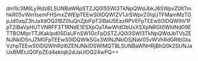 dm1lc3M6Ly9ldzBLSUNBaWRpSTZJQ0l5SWl3TkNpQWdJbkJ6SWpvZ0ltTmhkR05vWm1semFHSmxZWElpTEEwS0lDQWlZV1JrSWpvZ0lqUTFMamMzTGpJd0xqZ3hJaXdOQ2lBZ0luQnZjblFpT2lBaU5EazRPVEFpTEEwS0lDQWlhV1FpT2lBaVpHUTVNRFF3T1RNdE1ESXpOaTAwWldObUxXSXpNRGt0WldNd09ETTBOMlprTTJKaklpd05DaUFnSW1GcFpDSTZJQ0l3SWl3TkNpQWdJbTVsZENJNklDSnJZM0FpTEEwS0lDQWlkSGx3WlNJNklDSjNaV05vWVhRdGRtbGtaVzhpTEEwS0lDQWlhRzl6ZENJNklDSWlMQTBLSUNBaWNHRjBhQ0k2SUNJaUxBMEtJQ0FpZEd4eklqb2dJaUlOQ24wPQ==
